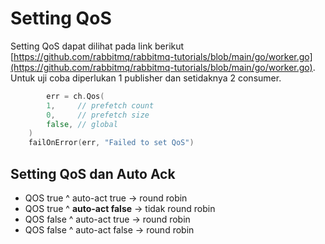# Setting QoS

Setting QoS dapat dilihat pada link berikut [https://github.com/rabbitmq/rabbitmq-tutorials/blob/main/go/worker.go](https://github.com/rabbitmq/rabbitmq-tutorials/blob/main/go/worker.go). Untuk uji coba diperlukan 1 publisher dan setidaknya 2 consumer.

```go
        err = ch.Qos(
		1,     // prefetch count
		0,     // prefetch size
		false, // global
	)
	failOnError(err, "Failed to set QoS")
```

## Setting QoS dan Auto Ack&#x20;

* QOS true ^ auto-act true -> round robin
* QOS true ^ **auto-act false** -> tidak round robin
* QOS false ^ auto-act true -> round robin
* QOS false ^ auto-act false -> round robin

